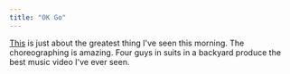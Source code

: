 ```yaml
---
title: "OK Go"
---
```

[This](http://www.npr.org/templates/story/story.php?storyId=4824604) is just
about the greatest thing I've seen this morning. The choreographing is
amazing. Four guys in suits in a backyard produce the best music video I've
ever seen.

